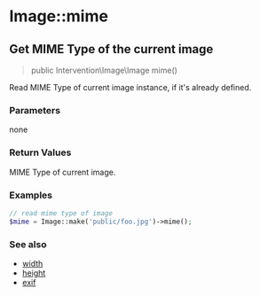 # Image::mime
## Get MIME Type of the current image

> public Intervention\Image\Image mime()

Read MIME Type of current image instance, if it's already defined.

### Parameters

none

### Return Values
MIME Type of current image.

### Examples

```php
// read mime type of image
$mime = Image::make('public/foo.jpg')->mime();
```

### See also

- [width](/v2/api/width)
- [height](/v2/api/height)
- [exif](/v2/api/exif)
